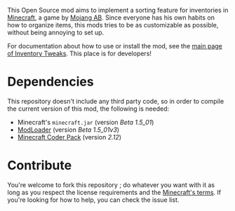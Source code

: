 This Open Source mod aims to implement a sorting feature for inventories in [Minecraft][1], a game by [Mojang AB][2]. Since everyone has his own habits on how to organize items, this mods tries to be as customizable as possible, without being annoying to set up.

For documentation about how to use or install the mod, see the [main page of Inventory Tweaks][3]. This place is for developers!

# Dependencies

This repository doesn't include any third party code, so in order to compile the current version of this mod, the following is needed:

* Minecraft's `minecraft.jar` (version *Beta 1.5_01*)
* [ModLoader][4] (version *Beta 1.5_01v3*)
* [Minecraft Coder Pack][5] (version *2.12*)

# Contribute

You're welcome to fork this repository ; do whatever you want with it as long as you respect the license requirements and the [Minecraft's terms][6]. If you're looking for how to help, you can check the issue list.

[1]: http://www.minecraft.net/
[2]: http://mojang.com/
[3]: http://wan.ka.free.fr/?invtweaks
[4]: http://www.minecraftforum.net/viewtopic.php?t=80246
[5]: http://mcp.ocean-labs.de/index.php/MCP_Releases
[6]: http://www.minecraft.net/copyright.jsp